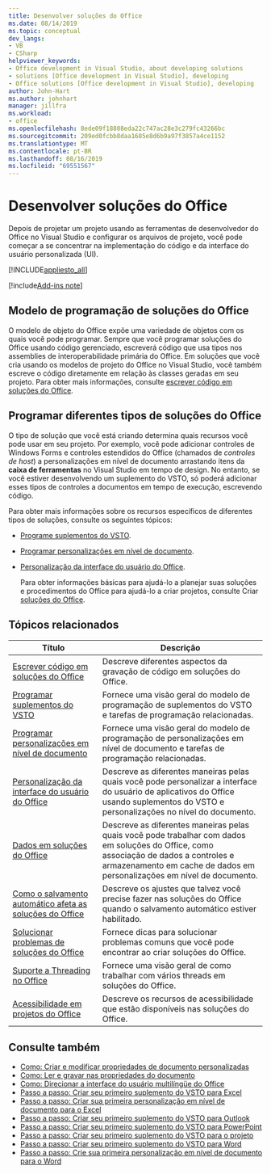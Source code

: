 ```yaml
---
title: Desenvolver soluções do Office
ms.date: 08/14/2019
ms.topic: conceptual
dev_langs:
- VB
- CSharp
helpviewer_keywords:
- Office development in Visual Studio, about developing solutions
- solutions [Office development in Visual Studio], developing
- Office solutions [Office development in Visual Studio], developing
author: John-Hart
ms.author: johnhart
manager: jillfra
ms.workload:
- office
ms.openlocfilehash: 8ede09f18808eda22c747ac28e3c279fc43266bc
ms.sourcegitcommit: 209ed0fcbb8daa1685e8d6b9a97f3857a4ce1152
ms.translationtype: MT
ms.contentlocale: pt-BR
ms.lasthandoff: 08/16/2019
ms.locfileid: "69551567"
---
```

# <a name="develop-office-solutions"></a>Desenvolver soluções do Office
  Depois de projetar um projeto usando as ferramentas de desenvolvedor do Office no Visual Studio e configurar os arquivos de projeto, você pode começar a se concentrar na implementação do código e da interface do usuário personalizada (UI).

 [!INCLUDE[appliesto_all](../vsto/includes/appliesto-all-md.md)]

[!include[Add-ins note](includes/addinsnote.md)]

## <a name="office-solutions-programming-model"></a>Modelo de programação de soluções do Office
 O modelo de objeto do Office expõe uma variedade de objetos com os quais você pode programar. Sempre que você programar soluções do Office usando código gerenciado, escreverá código que usa tipos nos assemblies de interoperabilidade primária do Office. Em soluções que você cria usando os modelos de projeto do Office no Visual Studio, você também escreve o código diretamente em relação às classes geradas em seu projeto. Para obter mais informações, consulte [escrever código em soluções do Office](../vsto/writing-code-in-office-solutions.md).

## <a name="program-different-types-of-office-solutions"></a>Programar diferentes tipos de soluções do Office
 O tipo de solução que você está criando determina quais recursos você pode usar em seu projeto. Por exemplo, você pode adicionar controles de Windows Forms e controles estendidos do Office (chamados de *controles de host*) a personalizações em nível de documento arrastando itens da **caixa de ferramentas** no Visual Studio em tempo de design. No entanto, se você estiver desenvolvendo um suplemento do VSTO, só poderá adicionar esses tipos de controles a documentos em tempo de execução, escrevendo código.

 Para obter mais informações sobre os recursos específicos de diferentes tipos de soluções, consulte os seguintes tópicos:

- [Programe suplementos do VSTO](../vsto/programming-vsto-add-ins.md).

- [Programar personalizações em nível de documento](../vsto/programming-document-level-customizations.md).

- [Personalização da interface do usuário do Office](../vsto/office-ui-customization.md).

  Para obter informações básicas para ajudá-lo a planejar suas soluções e procedimentos do Office para ajudá-lo a criar projetos, consulte Criar [soluções do Office](../vsto/designing-and-creating-office-solutions.md).

## <a name="related-topics"></a>Tópicos relacionados

|Título|Descrição|
|-----------|-----------------|
|[Escrever código em soluções do Office](../vsto/writing-code-in-office-solutions.md)|Descreve diferentes aspectos da gravação de código em soluções do Office.|
|[Programar suplementos do VSTO](../vsto/programming-vsto-add-ins.md)|Fornece uma visão geral do modelo de programação de suplementos do VSTO e tarefas de programação relacionadas.|
|[Programar personalizações em nível de documento](../vsto/programming-document-level-customizations.md)|Fornece uma visão geral do modelo de programação de personalizações em nível de documento e tarefas de programação relacionadas.|
|[Personalização da interface do usuário do Office](../vsto/office-ui-customization.md)|Descreve as diferentes maneiras pelas quais você pode personalizar a interface do usuário de aplicativos do Office usando suplementos do VSTO e personalizações no nível do documento.|
|[Dados em soluções do Office](../vsto/data-in-office-solutions.md)|Descreve as diferentes maneiras pelas quais você pode trabalhar com dados em soluções do Office, como associação de dados a controles e armazenamento em cache de dados em personalizações em nível de documento.|
|[Como o salvamento automático afeta as soluções do Office](./how-autosave-impacts-office-solutions.md)|Descreve os ajustes que talvez você precise fazer nas soluções do Office quando o salvamento automático estiver habilitado.|
|[Solucionar problemas de soluções do Office](../vsto/troubleshooting-office-solutions.md)|Fornece dicas para solucionar problemas comuns que você pode encontrar ao criar soluções do Office.|
|[Suporte a Threading no Office](../vsto/threading-support-in-office.md)|Fornece uma visão geral de como trabalhar com vários threads em soluções do Office.|
|[Acessibilidade em projetos do Office](../vsto/accessibility-in-office-projects.md)|Descreve os recursos de acessibilidade que estão disponíveis nas soluções do Office.|

## <a name="see-also"></a>Consulte também
- [Como: Criar e modificar propriedades de documento personalizadas](../vsto/how-to-create-and-modify-custom-document-properties.md)
- [Como: Ler e gravar nas propriedades do documento](../vsto/how-to-read-from-and-write-to-document-properties.md)
- [Como: Direcionar a interface do usuário multilíngüe do Office](../vsto/how-to-target-the-office-multilingual-user-interface.md)
- [Passo a passo: Criar seu primeiro suplemento do VSTO para Excel](../vsto/walkthrough-creating-your-first-vsto-add-in-for-excel.md)
- [Passo a passo: Criar sua primeira personalização em nível de documento para o Excel](../vsto/walkthrough-creating-your-first-document-level-customization-for-excel.md)
- [Passo a passo: Criar seu primeiro suplemento do VSTO para Outlook](../vsto/walkthrough-creating-your-first-vsto-add-in-for-outlook.md)
- [Passo a passo: Criar seu primeiro suplemento do VSTO para PowerPoint](../vsto/walkthrough-creating-your-first-vsto-add-in-for-powerpoint.md)
- [Passo a passo: Criar seu primeiro suplemento do VSTO para o projeto](../vsto/walkthrough-creating-your-first-vsto-add-in-for-project.md)
- [Passo a passo: Criar seu primeiro suplemento do VSTO para Word](../vsto/walkthrough-creating-your-first-vsto-add-in-for-word.md)
- [Passo a passo: Crie sua primeira personalização em nível de documento para o Word](../vsto/walkthrough-creating-your-first-document-level-customization-for-word.md)
